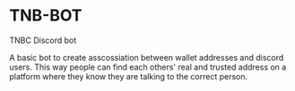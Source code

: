 # TNB-BOT
TNBC Discord bot

A basic bot to create asscossiation between wallet addresses and discord users. This way people can find each others' real and trusted address on a platform where they know they are talking to the correct person.
